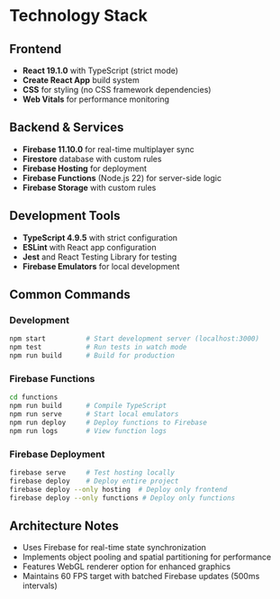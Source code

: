 # Technology Stack

## Frontend
- **React 19.1.0** with TypeScript (strict mode)
- **Create React App** build system
- **CSS** for styling (no CSS framework dependencies)
- **Web Vitals** for performance monitoring

## Backend & Services
- **Firebase 11.10.0** for real-time multiplayer sync
- **Firestore** database with custom rules
- **Firebase Hosting** for deployment
- **Firebase Functions** (Node.js 22) for server-side logic
- **Firebase Storage** with custom rules

## Development Tools
- **TypeScript 4.9.5** with strict configuration
- **ESLint** with React app configuration
- **Jest** and React Testing Library for testing
- **Firebase Emulators** for local development

## Common Commands

### Development
```bash
npm start          # Start development server (localhost:3000)
npm test           # Run tests in watch mode
npm run build      # Build for production
```

### Firebase Functions
```bash
cd functions
npm run build      # Compile TypeScript
npm run serve      # Start local emulators
npm run deploy     # Deploy functions to Firebase
npm run logs       # View function logs
```

### Firebase Deployment
```bash
firebase serve     # Test hosting locally
firebase deploy    # Deploy entire project
firebase deploy --only hosting  # Deploy only frontend
firebase deploy --only functions # Deploy only functions
```

## Architecture Notes
- Uses Firebase for real-time state synchronization
- Implements object pooling and spatial partitioning for performance
- Features WebGL renderer option for enhanced graphics
- Maintains 60 FPS target with batched Firebase updates (500ms intervals)